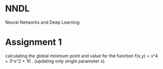 # NNDL
Neural Networks and Deep Learning

# Assignment 1
calculating the global minimum point and value for the function f(x,y) = x^4 + 3^x^2 + 10 . (updating only single parameter x).
